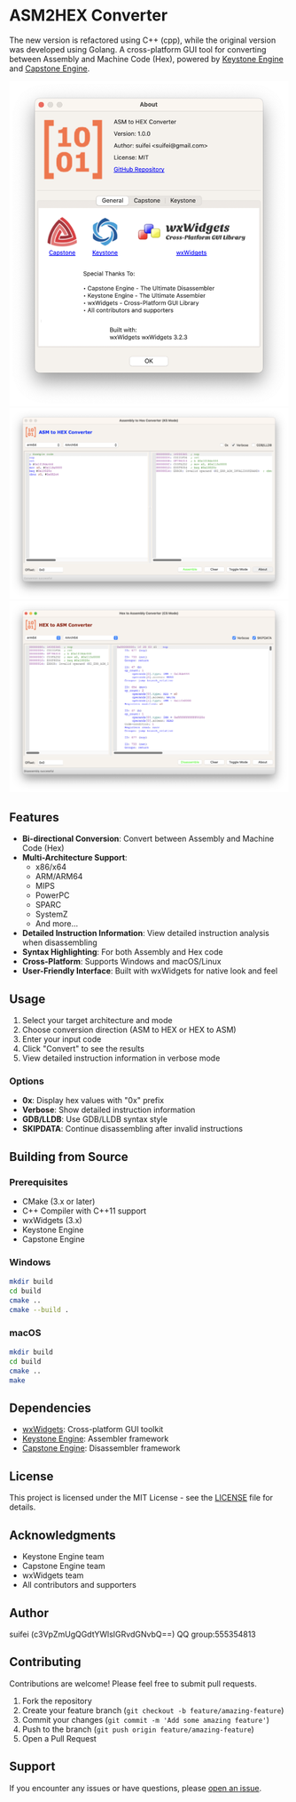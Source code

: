 # ASM2HEX Converter
The new version is refactored using C++ (cpp), while the original version was developed using Golang.
A cross-platform GUI tool for converting between Assembly and Machine Code (Hex), powered by [Keystone Engine](https://www.keystone-engine.org) and [Capstone Engine](https://www.capstone-engine.org).

![Screenshot](screenshots/about.png)
![Screenshot](screenshots/asm2hex.png)
![Screenshot](screenshots/hex2asm.png)

## Features

- **Bi-directional Conversion**: Convert between Assembly and Machine Code (Hex)
- **Multi-Architecture Support**:
  - x86/x64
  - ARM/ARM64
  - MIPS
  - PowerPC
  - SPARC
  - SystemZ
  - And more...
- **Detailed Instruction Information**: View detailed instruction analysis when disassembling
- **Syntax Highlighting**: For both Assembly and Hex code
- **Cross-Platform**: Supports Windows and macOS/Linux
- **User-Friendly Interface**: Built with wxWidgets for native look and feel

## Usage

1. Select your target architecture and mode
2. Choose conversion direction (ASM to HEX or HEX to ASM)
3. Enter your input code
4. Click "Convert" to see the results
5. View detailed instruction information in verbose mode

### Options

- **0x**: Display hex values with "0x" prefix
- **Verbose**: Show detailed instruction information
- **GDB/LLDB**: Use GDB/LLDB syntax style
- **SKIPDATA**: Continue disassembling after invalid instructions

## Building from Source

### Prerequisites

- CMake (3.x or later)
- C++ Compiler with C++11 support
- wxWidgets (3.x)
- Keystone Engine
- Capstone Engine

### Windows

```bash
mkdir build
cd build
cmake ..
cmake --build .
```

### macOS

```bash
mkdir build
cd build
cmake ..
make
```

## Dependencies

- [wxWidgets](https://www.wxwidgets.org/): Cross-platform GUI toolkit
- [Keystone Engine](https://www.keystone-engine.org): Assembler framework
- [Capstone Engine](https://www.capstone-engine.org): Disassembler framework

## License

This project is licensed under the MIT License - see the [LICENSE](LICENSE) file for details.

## Acknowledgments

- Keystone Engine team
- Capstone Engine team
- wxWidgets team
- All contributors and supporters

## Author

suifei (c3VpZmUgQGdtYWlsIGRvdGNvbQ==)
QQ group:555354813

## Contributing

Contributions are welcome! Please feel free to submit pull requests.

1. Fork the repository
2. Create your feature branch (`git checkout -b feature/amazing-feature`)
3. Commit your changes (`git commit -m 'Add some amazing feature'`)
4. Push to the branch (`git push origin feature/amazing-feature`)
5. Open a Pull Request

## Support

If you encounter any issues or have questions, please [open an issue](https://github.com/suifei/asm2hex/issues).